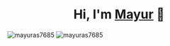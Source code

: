 <h1 align="center">Hi, I'm <a href="https://mayurasodara.netlify.app/">Mayur</a> 👋</h1>

<p>
<img align="center" src="https://github-readme-stats.vercel.app/api?username=mayuras7685&show_icons=true&locale=en" alt="mayuras7685" />
<img align="center" src="https://github-readme-streak-stats.herokuapp.com/?user=mayuras7685&" alt="mayuras7685" />
</p>
